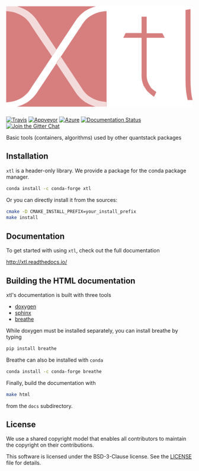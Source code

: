 # ![xtl](docs/source/xtl.svg)

[![Travis](https://travis-ci.org/QuantStack/xtl.svg?branch=master)](https://travis-ci.org/QuantStack/xtl)
[![Appveyor](https://ci.appveyor.com/api/projects/status/g9bldap2wirlue9w?svg=true)](https://ci.appveyor.com/project/QuantStack/xtl)
[![Azure](https://dev.azure.com/johanmabille/johanmabille/_apis/build/status/QuantStack.xtl?branchName=master)](https://dev.azure.com/johanmabille/johanmabille/_build/latest?definitionId=1&branchName=master)
[![Documentation Status](http://readthedocs.org/projects/xtl/badge/?version=latest)](https://xtl.readthedocs.io/en/latest/?badge=latest)
[![Join the Gitter Chat](https://badges.gitter.im/Join%20Chat.svg)](https://gitter.im/QuantStack/Lobby?utm_source=badge&utm_medium=badge&utm_campaign=pr-badge&utm_content=badge)

Basic tools (containers, algorithms) used by other quantstack packages

## Installation

`xtl` is a header-only library. We provide a package for the conda package manager.

```bash
conda install -c conda-forge xtl
```

Or you can directly install it from the sources:

```bash
cmake -D CMAKE_INSTALL_PREFIX=your_install_prefix
make install
```

## Documentation

To get started with using `xtl`, check out the full documentation

http://xtl.readthedocs.io/


## Building the HTML documentation

xtl's documentation is built with three tools

 - [doxygen](http://www.doxygen.org)
 - [sphinx](http://www.sphinx-doc.org)
 - [breathe](https://breathe.readthedocs.io)

While doxygen must be installed separately, you can install breathe by typing

```bash
pip install breathe
```

Breathe can also be installed with `conda`

```bash
conda install -c conda-forge breathe
```

Finally, build the documentation with

```bash
make html
```

from the `docs` subdirectory.

## License

We use a shared copyright model that enables all contributors to maintain the
copyright on their contributions.

This software is licensed under the BSD-3-Clause license. See the [LICENSE](LICENSE) file for details.
